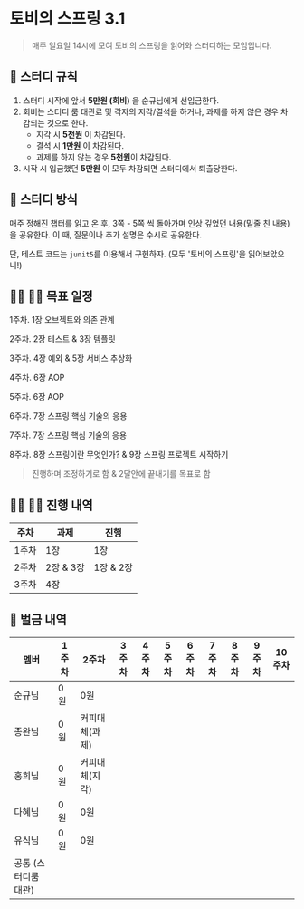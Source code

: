 # 토비의 스프링 3.1

> 매주 일요일 14시에 모여 토비의 스프링을 읽어와 스터디하는 모임입니다.

## 🤝 스터디 규칙

1. 스터디 시작에 앞서 **5만원 (회비)** 을 순규님에게 선입금한다.
2. 회비는 스터디 룸 대관료 및 각자의 지각/결석을 하거나, 과제를 하지 않은 경우 차감되는 것으로 한다.
    - 지각 시 **5천원** 이 차감된다.
    - 결석 시 **1만원** 이 차감된다.
    - 과제를 하지 않는 경우 **5천원**이 차감된다.
3. 시작 시 입금했던 **5만원** 이 모두 차감되면 스터디에서 퇴출당한다.

## 🤔 스터디 방식

매주 정해진 챕터를 읽고 온 후, 3쪽 - 5쪽 씩 돌아가며 인상 깊었던 내용(밑줄 친 내용)을 공유한다.
이 때, 질문이나 추가 설명은 수시로 공유한다.

단, 테스트 코드는 `junit5`를 이용해서 구현하자. (모두 '토비의 스프링'을 읽어보았으니!)

## 🏃‍♀️ 🏃‍♂️ 목표 일정

1주차. 1장 오브젝트와 의존 관계

2주차. 2장 테스트 & 3장 템플릿

3주차. 4장 예외 & 5장 서비스 추상화

4주차. 6장 AOP

5주차. 6장 AOP

6주차. 7장 스프링 핵심 기술의 응용

7주차. 7장 스프링 핵심 기술의 응용

8주차. 8장 스프링이란 무엇인가? & 9장 스프링 프로젝트 시작하기

> 진행하며 조정하기로 함 & 2달안에 끝내기를 목표로 함

## 🏃‍♀️ 🏃‍♂️ 진행 내역

| 주차 | 과제 | 진행 |
|-----|------|------|
| 1주차 | 1장 | 1장 |
| 2주차 | 2장 & 3장 | 1장 & 2장 |
| 3주차 | 4장 | |

## 🤑 벌금 내역

| 멤버 | 1주차 | 2주차 | 3주차 | 4주차 | 5주차 | 6주차 | 7주차 | 8주차 | 9주차 | 10주차 | 
|-----|-------|------|------|-----|-------|------|------|-----|-------|------|
| 순규님 | 0원 | 0원 |  |  |  |  |  |  |  |  |  |  |  |
| 종완님 | 0원 | 커피대체(과제) |  |  |  |  |  |  |  |  |  |  |  |
| 홍희님 | 0원 | 커피대체(지각) |  |  |  |  |  |  |  |  |  |  |  |
| 다혜님 | 0원 | 0원 |  |  |  |  |  |  |  |  |  |  |  |
| 유식님 | 0원 | 0원 |  |  |  |  |  |  |  |  |  |  |  |
| 공통 (스터디룸 대관) | | | |   |  |  |  |  |  |  |  |  |  |

